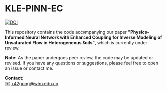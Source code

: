 # KLE-PINN-EC
[![DOI](https://zenodo.org/badge/DOI/10.5281/zenodo.14874531.svg)](https://doi.org/10.5281/zenodo.14874531)

This repository contains the code accompanying our paper **"Physics-Informed Neural Network with Enhanced Coupling for Inverse Modeling of Unsaturated Flow in Heterogeneous Soils"**, which is currently under review.

**Note:** As the paper undergoes peer review, the code may be updated or revised. If you have any questions or suggestions, please feel free to open an issue or contact me.

**Contact:**  
✉️ x42gong@whu.edu.cn
